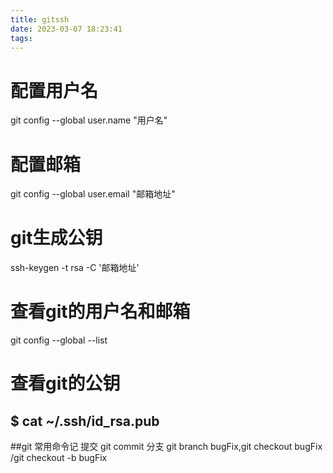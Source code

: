 ```yaml
---
title: gitssh
date: 2023-03-07 18:23:41
tags:
---
```

# 配置用户名
git config --global user.name "用户名"
# 配置邮箱
git config --global user.email "邮箱地址"
# git生成公钥
ssh-keygen -t rsa -C '邮箱地址'
# 查看git的用户名和邮箱
git config --global --list
# 查看git的公钥
$ cat ~/.ssh/id_rsa.pub
--------------------------------------------------------------------------
##git 常用命令记
提交 git commit
分支 git branch bugFix,git checkout bugFix   /git checkout -b bugFix


